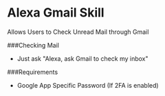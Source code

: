 # Alexa Gmail Skill
Allows Users to Check Unread Mail through Gmail

###Checking Mail
- Just ask "Alexa, ask Gmail to check my inbox"

###Requirements
- Google App Specific Password (If 2FA is enabled)
